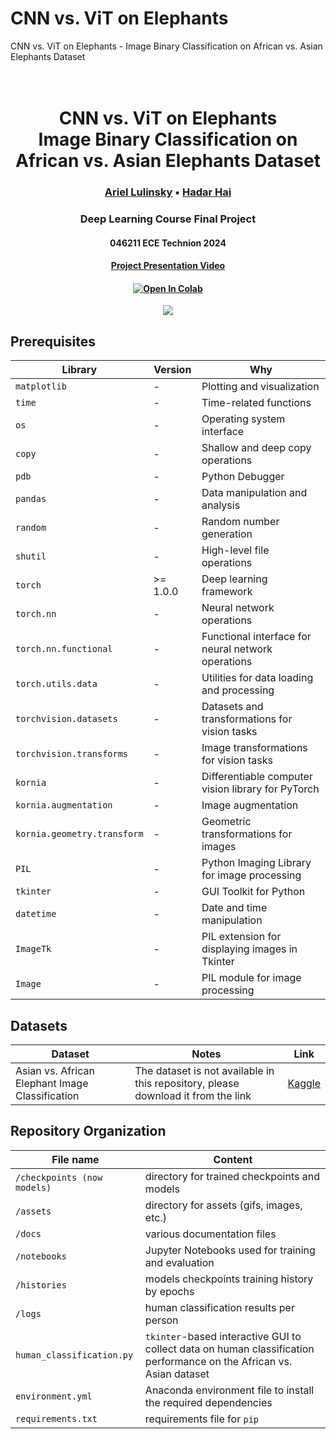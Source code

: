 # CNN vs. ViT on Elephants

CNN vs. ViT on Elephants - Image Binary Classification on African vs. Asian Elephants Dataset

<h1 align="center">
  <br>
CNN vs. ViT on Elephants <br> Image Binary Classification on African vs. Asian Elephants Dataset
  <br>
</h1>
  <h3 align="center">
    <a href="https://github.com/ArielLulinsky">Ariel Lulinsky</a> •
    <a href="https://hadar-hai.github.io/">Hadar Hai</a>

  </h3>
<h3 align="center">Deep Learning Course Final Project</h3>

<h4 align="center">046211 ECE Technion 2024</h4>

<h4 align="center"><a href="להשלים">Project Presentation Video</a>

<h4 align="center">
    <a href="להשלים"><img src="https://colab.research.google.com/assets/colab-badge.svg" alt="Open In Colab"/></a>
</h4>

<p align="center">
<img src="https://github.com/hadar-hai/vit-vs-cnn-on-elephants/assets/64587231/b365f642-bf68-43ac-88f2-49fab6aae3ee"/>
</p>

## Prerequisites

| Library           | Version    | Why                                                |
|-------------------|------------|-------------------------------------------------------|
| `matplotlib`      | -          | Plotting and visualization                            |
| `time`            | -          | Time-related functions                                |
| `os`              | -          | Operating system interface                            |
| `copy`            | -          | Shallow and deep copy operations                      |
| `pdb`             | -          | Python Debugger                                       |
| `pandas`          | -          | Data manipulation and analysis                        |
| `random`          | -          | Random number generation                              |
| `shutil`          | -          | High-level file operations                            |
| `torch`           | >= 1.0.0   | Deep learning framework                               |
| `torch.nn`        | -          | Neural network operations                             |
| `torch.nn.functional` | -      | Functional interface for neural network operations    |
| `torch.utils.data` | -         | Utilities for data loading and processing             |
| `torchvision.datasets` | -     | Datasets and transformations for vision tasks         |
| `torchvision.transforms` | -   | Image transformations for vision tasks                |
| `kornia`          | -          | Differentiable computer vision library for PyTorch    |
| `kornia.augmentation` | -      | Image augmentation                                    |
| `kornia.geometry.transform` | - | Geometric transformations for images                  |
| `PIL`             | -          | Python Imaging Library for image processing           |
| `tkinter`         | -          | GUI Toolkit for Python                                |
| `datetime`        | -          | Date and time manipulation                            |
| `ImageTk`         | -          | PIL extension for displaying images in Tkinter        |
| `Image`           | -          | PIL module for image processing                       |


## Datasets
| Dataset           | Notes                         | Link                                                                                |
|-------------------|------------------------------------|--------------------------------------------------------------------------------------|
| Asian vs. African Elephant Image Classification  | The dataset is not available in this repository, please download it from the link | [Kaggle](https://www.kaggle.com/datasets/vivmankar/asian-vs-african-elephant-image-classification) |

## Repository Organization

| File name                                            | Content                                                                                     |
|------------------------------------------------------|---------------------------------------------------------------------------------------------|
| `/checkpoints (now models)`                                       | directory for trained checkpoints       and models                                                |
| `/assets`                                            | directory for assets (gifs, images, etc.)                                  |
| `/docs`                                              | various documentation files                                                                 |
| `/notebooks`                                         | Jupyter Notebooks used for training and evaluation                                         |
| `/histories`                                         | models checkpoints training history by epochs                                   |
| `/logs`                                         | human classification results per person                                   |
| `human_classification.py`                                 | `tkinter`-based interactive GUI to collect data on human classification performance on the African vs. Asian dataset                |
| `environment.yml`                                    | Anaconda environment file to install the required dependencies                              |
| `requirements.txt`                                   | requirements file for `pip`                                                                 |


